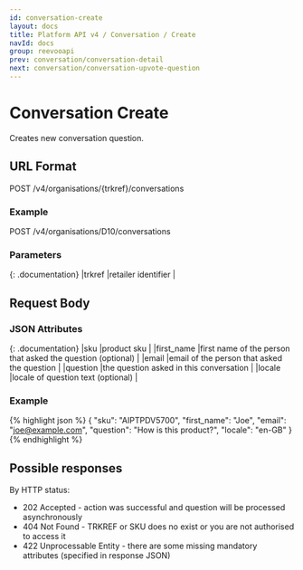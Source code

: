 ```yaml
---
id: conversation-create
layout: docs
title: Platform API v4 / Conversation / Create
navId: docs
group: reevooapi
prev: conversation/conversation-detail
next: conversation/conversation-upvote-question
---
```


# Conversation Create

Creates new conversation question.


## URL Format
POST /v4/organisations/{trkref}/conversations

### Example
POST /v4/organisations/D10/conversations

### Parameters

{: .documentation}
|trkref     |retailer identifier         |

## Request Body

### JSON Attributes

{: .documentation}
|sku             |product sku                                                  |
|first_name      |first name of the person that asked the question (optional)  |
|email           |email of the person that asked the question                  |
|question        |the question asked in this conversation                      |
|locale          |locale of question text (optional)                           |


### Example
{% highlight json %}
{
   "sku": "AIPTPDV5700",
   "first_name": "Joe",
   "email": "joe@example.com",
   "question": "How is this product?",
   "locale": "en-GB"
}
{% endhighlight %}

## Possible responses

By HTTP status:

 * 202 Accepted - action was successful and question will be processed asynchronously
 * 404 Not Found - TRKREF or SKU does no exist or you are not authorised to access it
 * 422 Unprocessable Entity - there are some missing mandatory attributes (specified in response JSON)
